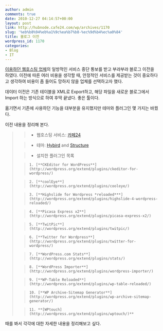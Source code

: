 ```yaml
---
author: admin
comments: true
date: 2010-12-27 04:14:57+00:00
layout: post
link: http://hubnode.cafe24.com/wp/archives/1170
slug: '%eb%b8%94%eb%a1%9c%ea%b7%b8-%ec%9d%b4%ec%a0%84'
title: 블로그 이전
wordpress_id: 1170
categories:
- Blog
- IT
---
```


[이용하던 웹호스팅 업체](http://www.tongkni.co.kr/index.asp)의 일방적인 서비스 중단 통보를 받고 부랴부랴 블로그 이전을 하였다. 이전에 따른 여러 비용을 생각할 때, 안정적인 서비스를 제공받는 것이 중요하다고 생각하여 비용이 좀 들어도 망하지 않을 업체를 선택하고자 했다.




데이터 이전은 기존 테이블을 XML로 Export하고, 해당 파일을 새로운 블로그에서 Import 하는 방식으로 하여 후딱 끝냈다. 좋은 툴이다.




옮기면서 기존에 사용하던 기능을 대부분을 유지했지만 테마와 플러그인 몇 가지는 바꿨다.




이전 내용을 정리해 본다.




<blockquote>
	
> 
> 
		
>   * 웹호스팅 서비스: [카페24](http://www.cafe24.com/hosting/hosting_64bitautobahn_spec.php)
> 
		
>   * 테마: [Hybird](http://themehybrid.com/themes/hybrid) and [Structure](http://themehybrid.com/themes/structure)
> 
		
>   * 설치한 플러그인 목록
			
				
>     1. [**CKEditor for WordPress**](http://wordpress.org/extend/plugins/ckeditor-for-wordpress/)
> 
				
>     2. [**coolEye**](http://wordpress.org/extend/plugins/cooleye/)
> 
				
>     3. [**Highslide for Wordpress *reloaded***](http://wordpress.org/extend/plugins/highslide-4-wordpress-reloaded/)
> 
				
>     4. [**Picasa Express x2**](http://wordpress.org/extend/plugins/picasa-express-x2/)
> 
				
>     5. [**TwitPic**](http://wordpress.org/extend/plugins/twitpic/)
> 
				
>     6. [**Twitter for Wordpress**](http://wordpress.org/extend/plugins/twitter-for-wordpress/)
> 
				
>     7. [**WordPress.com Stats**](http://wordpress.org/extend/plugins/stats/)
> 
				
>     8. [**WordPress Importer**](http://wordpress.org/extend/plugins/wordpress-importer/)
> 
				
>     9. [**WP-Table Reloaded**](http://wordpress.org/extend/plugins/wp-table-reloaded/)
> 
				
>     10. [**WP Archive-Sitemap Generator**](http://wordpress.org/extend/plugins/wp-archive-sitemap-generator/)
> 
				
>     11. **[WPtouch](http://wordpress.org/extend/plugins/wptouch/)**
> 
			
		
> 
	
</blockquote>




때를 봐서 각각에 대한 자세한 내용을 정리해보고 싶다.









